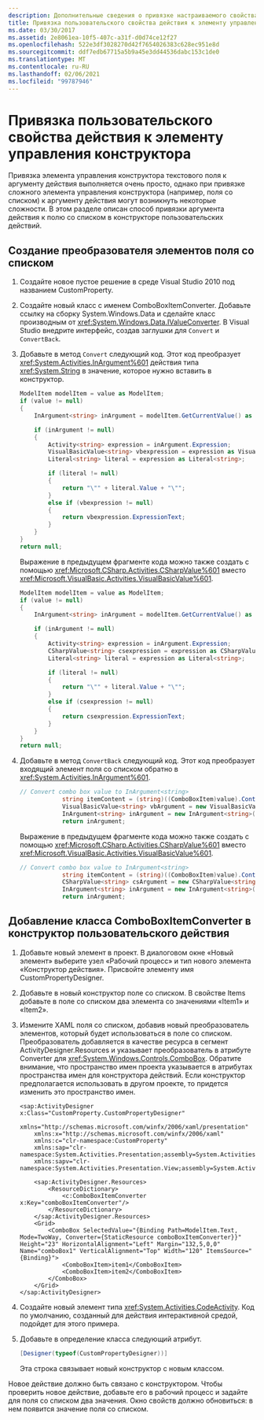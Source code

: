 ```yaml
---
description: Дополнительные сведения о привязке настраиваемого свойства действия к элементу управления конструктора
title: Привязка пользовательского свойства действия к элементу управления конструктора
ms.date: 03/30/2017
ms.assetid: 2e8061ea-10f5-407c-a31f-d0d74ce12f27
ms.openlocfilehash: 522e3df3028270d42f7654026383c628ec951e8d
ms.sourcegitcommit: ddf7edb67715a5b9a45e3dd44536dabc153c1de0
ms.translationtype: MT
ms.contentlocale: ru-RU
ms.lasthandoff: 02/06/2021
ms.locfileid: "99787946"
---
```

# <a name="binding-a-custom-activity-property-to-a-designer-control"></a>Привязка пользовательского свойства действия к элементу управления конструктора

Привязка элемента управления конструктора текстового поля к аргументу действия выполняется очень просто, однако при привязке сложного элемента управления конструктора (например, поля со списком) к аргументу действия могут возникнуть некоторые сложности. В этом разделе описан способ привязки аргумента действия к полю со списком в конструкторе пользовательских действий.

## <a name="creating-the-combo-box-item-converter"></a>Создание преобразователя элементов поля со списком

1. Создайте новое пустое решение в среде Visual Studio 2010 под названием CustomProperty.

2. Создайте новый класс с именем ComboBoxItemConverter. Добавьте ссылку на сборку System.Windows.Data и сделайте класс производным от <xref:System.Windows.Data.IValueConverter>. В Visual Studio внедрите интерфейс, создав заглушки для `Convert` и `ConvertBack`.

3. Добавьте в метод `Convert` следующий код. Этот код преобразует <xref:System.Activities.InArgument%601> действия типа <xref:System.String> в значение, которое нужно вставить в конструктор.

    ```csharp
    ModelItem modelItem = value as ModelItem;
    if (value != null)
    {
        InArgument<string> inArgument = modelItem.GetCurrentValue() as InArgument<string>;

        if (inArgument != null)
        {
            Activity<string> expression = inArgument.Expression;
            VisualBasicValue<string> vbexpression = expression as VisualBasicValue<string>;
            Literal<string> literal = expression as Literal<string>;

            if (literal != null)
            {
                return "\"" + literal.Value + "\"";
            }
            else if (vbexpression != null)
            {
                return vbexpression.ExpressionText;
            }
        }
    }
    return null;
    ```

     Выражение в предыдущем фрагменте кода можно также создать с помощью <xref:Microsoft.CSharp.Activities.CSharpValue%601> вместо <xref:Microsoft.VisualBasic.Activities.VisualBasicValue%601>.

    ```csharp
    ModelItem modelItem = value as ModelItem;
    if (value != null)
    {
        InArgument<string> inArgument = modelItem.GetCurrentValue() as InArgument<string>;

        if (inArgument != null)
        {
            Activity<string> expression = inArgument.Expression;
            CSharpValue<string> csexpression = expression as CSharpValue<string>;
            Literal<string> literal = expression as Literal<string>;

            if (literal != null)
            {
                return "\"" + literal.Value + "\"";
            }
            else if (csexpression != null)
            {
                return csexpression.ExpressionText;
            }
        }
    }
    return null;
    ```

4. Добавьте в метод `ConvertBack` следующий код. Этот код преобразует входящий элемент поля со списком обратно в <xref:System.Activities.InArgument%601>.

    ```csharp
    // Convert combo box value to InArgument<string>
                string itemContent = (string)((ComboBoxItem)value).Content;
                VisualBasicValue<string> vbArgument = new VisualBasicValue<string>(itemContent);
                InArgument<string> inArgument = new InArgument<string>(vbArgument);
                return inArgument;
    ```

     Выражение в предыдущем фрагменте кода можно также создать с помощью <xref:Microsoft.CSharp.Activities.CSharpValue%601> вместо <xref:Microsoft.VisualBasic.Activities.VisualBasicValue%601>.

    ```csharp
    // Convert combo box value to InArgument<string>
                string itemContent = (string)((ComboBoxItem)value).Content;
                CSharpValue<string> csArgument = new CSharpValue<string>(itemContent);
                InArgument<string> inArgument = new InArgument<string>(csArgument);
                return inArgument;
    ```

## <a name="adding-the-comboboxitemconverter-to-the-custom-designer-of-an-activity"></a>Добавление класса ComboBoxItemConverter в конструктор пользовательского действия

1. Добавьте новый элемент в проект. В диалоговом окне «Новый элемент» выберите узел «Рабочий процесс» и тип нового элемента «Конструктор действия». Присвойте элементу имя CustomPropertyDesigner.

2. Добавьте в новый конструктор поле со списком. В свойстве Items добавьте в поле со списком два элемента со значениями «Item1» и «Item2».

3. Измените XAML поля со списком, добавив новый преобразователь элементов, который будет использоваться в поле со списком. Преобразователь добавляется в качестве ресурса в сегмент ActivityDesigner.Resources и указывает преобразователь в атрибуте Converter для <xref:System.Windows.Controls.ComboBox>. Обратите внимание, что пространство имен проекта указывается в атрибутах пространства имен для конструктора действий. Если конструктор предполагается использовать в другом проекте, то придется изменить это пространство имен.

    ```xaml
    <sap:ActivityDesigner x:Class="CustomProperty.CustomPropertyDesigner"
        xmlns="http://schemas.microsoft.com/winfx/2006/xaml/presentation"
        xmlns:x="http://schemas.microsoft.com/winfx/2006/xaml"
        xmlns:c="clr-namespace:CustomProperty"
        xmlns:sap="clr-namespace:System.Activities.Presentation;assembly=System.Activities.Presentation"
        xmlns:sapv="clr-namespace:System.Activities.Presentation.View;assembly=System.Activities.Presentation">

        <sap:ActivityDesigner.Resources>
            <ResourceDictionary>
                <c:ComboBoxItemConverter x:Key="comboBoxItemConverter"/>
            </ResourceDictionary>
        </sap:ActivityDesigner.Resources>
        <Grid>
            <ComboBox SelectedValue="{Binding Path=ModelItem.Text, Mode=TwoWay, Converter={StaticResource comboBoxItemConverter}}"  Height="23" HorizontalAlignment="Left" Margin="132,5,0,0" Name="comboBox1" VerticalAlignment="Top" Width="120" ItemsSource="{Binding}">
                <ComboBoxItem>item1</ComboBoxItem>
                <ComboBoxItem>item2</ComboBoxItem>
            </ComboBox>
        </Grid>
    </sap:ActivityDesigner>
    ```

4. Создайте новый элемент типа <xref:System.Activities.CodeActivity>. Код по умолчанию, созданный для действия интерактивной средой, подойдет для этого примера.

5. Добавьте в определение класса следующий атрибут.

    ```csharp
    [Designer(typeof(CustomPropertyDesigner))]
    ```

     Эта строка связывает новый конструктор с новым классом.

 Новое действие должно быть связано с конструктором. Чтобы проверить новое действие, добавьте его в рабочий процесс и задайте для поля со списком два значения. Окно свойств должно обновиться: в нем появится значение поля со списком.

